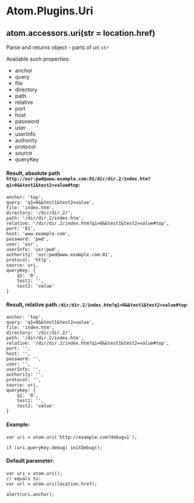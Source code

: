 Atom.Plugins.Uri
======================

## atom.accessors.uri(str = location.href)

Parse and returns object - parts of uri `str`

Available such properties:

 * anchor
 * query
 * file
 * directory
 * path
 * relative
 * port
 * host
 * password
 * user
 * userInfo
 * authority
 * protocol
 * source
 * queryKey

#### Result, absolute path `http://usr:pwd@www.example.com:81/dir/dir.2/index.htm?q1=0&&test1&test2=value#top`:

	anchor: 'top',
	query: 'q1=0&&test1&test2=value',
	file: 'index.htm',
	directory: '/dir/dir.2/',
	path: '/dir/dir.2/index.htm',
	relative: '/dir/dir.2/index.htm?q1=0&&test1&test2=value#top',
	port: '81',
	host: 'www.example.com',
	password: 'pwd',
	user: 'usr',
	userInfo: 'usr:pwd',
	authority: 'usr:pwd@www.example.com:81',
	protocol: 'http',
	source: uri,
	queryKey: {
		q1: '0',
		test1: '',
		test2: 'value'
	}

#### Result, relative path `/dir/dir.2/index.htm?q1=0&&test1&test2=value#top`:

	anchor: 'top',
	query: 'q1=0&&test1&test2=value',
	file: 'index.htm',
	directory: '/dir/dir.2/',
	path: '/dir/dir.2/index.htm',
	relative: '/dir/dir.2/index.htm?q1=0&&test1&test2=value#top',
	port: '',
	host: '',
	password: '',
	user: '',
	userInfo: '',
	authority: '',
	protocol: '',
	source: uri,
	queryKey: {
		q1: '0',
		test1: '',
		test2: 'value'
	}

#### Example:

	var uri = atom.uri('http://example.com?debug=1');
	
	if (uri.queryKey.debug) initDebug();

#### Default parameter:

	var uri = atom.uri();
	// equals to:
	var url = atom.uri(location.href);

	alert(uri.anchor);
